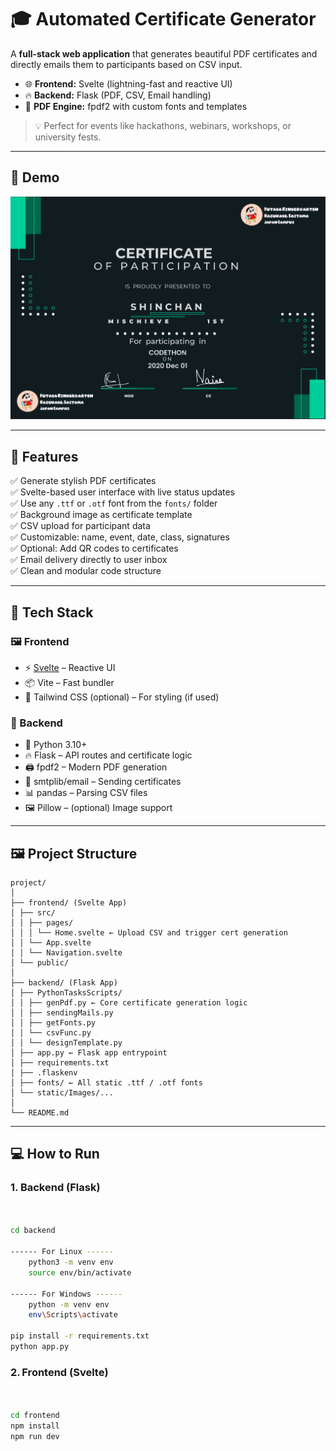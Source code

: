 # 🎓 Automated Certificate Generator

A **full-stack web application** that generates beautiful PDF certificates and directly emails them to participants based on CSV input.

- 🌐 **Frontend:** Svelte (lightning-fast and reactive UI)
- 🔥 **Backend:** Flask (PDF, CSV, Email handling)
- 🧾 **PDF Engine:** fpdf2 with custom fonts and templates

> 💡 Perfect for events like hackathons, webinars, workshops, or university fests.

---

## 📸 Demo

![Certificate Sample](./frontend/certificate_gen/src/assets/ReadmeStatic/sampleCert.png)

---

## 🚀 Features

✅ Generate stylish PDF certificates  
✅ Svelte-based user interface with live status updates  
✅ Use any `.ttf` or `.otf` font from the `fonts/` folder  
✅ Background image as certificate template  
✅ CSV upload for participant data  
✅ Customizable: name, event, date, class, signatures  
✅ Optional: Add QR codes to certificates  
✅ Email delivery directly to user inbox  
✅ Clean and modular code structure

---

## 🧰 Tech Stack

### 🖼 Frontend
- ⚡️ [Svelte](https://svelte.dev/) – Reactive UI
- 📦 Vite – Fast bundler
- 🎨 Tailwind CSS (optional) – For styling (if used)

### 🧠 Backend
- 🐍 Python 3.10+
- 🔥 Flask – API routes and certificate logic
- 🖨 fpdf2 – Modern PDF generation
- 📧 smtplib/email – Sending certificates
- 📊 pandas – Parsing CSV files
- 🖼️ Pillow – (optional) Image support

---

## 🖼 Project Structure

```text
project/
│
├── frontend/ (Svelte App)
│ ├── src/
│ │ ├── pages/
│ │ │ └── Home.svelte ← Upload CSV and trigger cert generation
│ │ └── App.svelte
│ │ └── Navigation.svelte
│ └── public/
│
├── backend/ (Flask App)
│ ├── PythonTasksScripts/
│ │ ├── genPdf.py ← Core certificate generation logic
│ │ ├── sendingMails.py
│ │ ├── getFonts.py
│ │ └── csvFunc.py
│ │ └── designTemplate.py
│ ├── app.py ← Flask app entrypoint
│ ├── requirements.txt
│ ├── .flaskenv 
│ ├── fonts/ ← All static .ttf / .otf fonts
│ └── static/Images/...
│
└── README.md
```

---

## 💻 How to Run

### 1. Backend (Flask)

```bash


cd backend

------ For Linux ------
    python3 -m venv env
    source env/bin/activate

------ For Windows ------
    python -m venv env
    env\Scripts\activate

pip install -r requirements.txt
python app.py

```

### 2. Frontend (Svelte)

```bash


cd frontend
npm install
npm run dev

```


